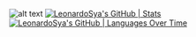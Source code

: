 ![alt text](766bda3f7e16122c39f18559cf16ccab.gif)
[![LeonardoSya's GitHub | Stats](https://stats.quine.sh/LeonardoSya/github?theme=dark)](https://quine.sh?utm_source=widgets&utm_campaign=LeonardoSya)
[![LeonardoSya's GitHub | Languages Over Time](https://stats.quine.sh/LeonardoSya/languages-over-time?theme=dark)](https://quine.sh?utm_source=widgets&utm_campaign=LeonardoSya)
